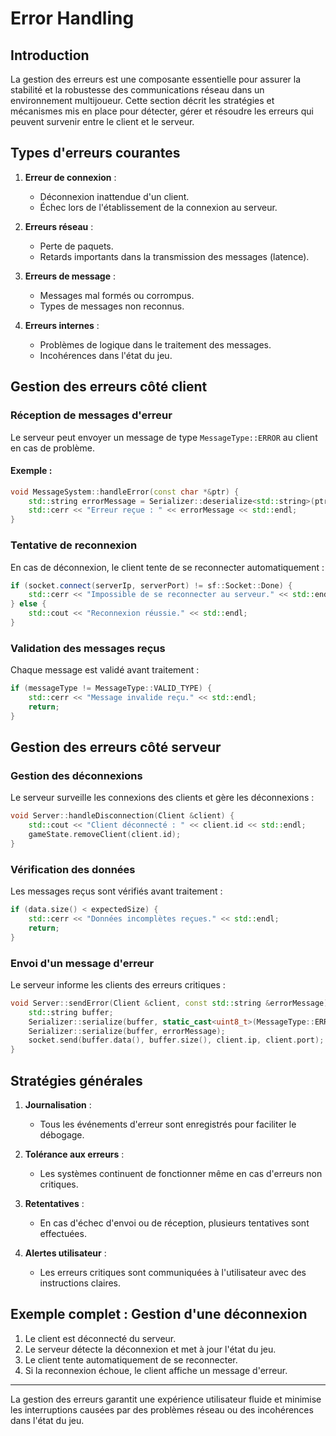 # Error Handling

## Introduction

La gestion des erreurs est une composante essentielle pour assurer la stabilité et la robustesse des communications réseau dans un environnement multijoueur. Cette section décrit les stratégies et mécanismes mis en place pour détecter, gérer et résoudre les erreurs qui peuvent survenir entre le client et le serveur.

## Types d'erreurs courantes

1. **Erreur de connexion** :
   - Déconnexion inattendue d'un client.
   - Échec lors de l'établissement de la connexion au serveur.

2. **Erreurs réseau** :
   - Perte de paquets.
   - Retards importants dans la transmission des messages (latence).

3. **Erreurs de message** :
   - Messages mal formés ou corrompus.
   - Types de messages non reconnus.

4. **Erreurs internes** :
   - Problèmes de logique dans le traitement des messages.
   - Incohérences dans l'état du jeu.

## Gestion des erreurs côté client

### Réception de messages d'erreur

Le serveur peut envoyer un message de type `MessageType::ERROR` au client en cas de problème.

#### Exemple :

```cpp
void MessageSystem::handleError(const char *&ptr) {
    std::string errorMessage = Serializer::deserialize<std::string>(ptr);
    std::cerr << "Erreur reçue : " << errorMessage << std::endl;
}
```

### Tentative de reconnexion

En cas de déconnexion, le client tente de se reconnecter automatiquement :

```cpp
if (socket.connect(serverIp, serverPort) != sf::Socket::Done) {
    std::cerr << "Impossible de se reconnecter au serveur." << std::endl;
} else {
    std::cout << "Reconnexion réussie." << std::endl;
}
```

### Validation des messages reçus

Chaque message est validé avant traitement :

```cpp
if (messageType != MessageType::VALID_TYPE) {
    std::cerr << "Message invalide reçu." << std::endl;
    return;
}
```

## Gestion des erreurs côté serveur

### Gestion des déconnexions

Le serveur surveille les connexions des clients et gère les déconnexions :

```cpp
void Server::handleDisconnection(Client &client) {
    std::cout << "Client déconnecté : " << client.id << std::endl;
    gameState.removeClient(client.id);
}
```

### Vérification des données

Les messages reçus sont vérifiés avant traitement :

```cpp
if (data.size() < expectedSize) {
    std::cerr << "Données incomplètes reçues." << std::endl;
    return;
}
```

### Envoi d'un message d'erreur

Le serveur informe les clients des erreurs critiques :

```cpp
void Server::sendError(Client &client, const std::string &errorMessage) {
    std::string buffer;
    Serializer::serialize(buffer, static_cast<uint8_t>(MessageType::ERROR));
    Serializer::serialize(buffer, errorMessage);
    socket.send(buffer.data(), buffer.size(), client.ip, client.port);
}
```

## Stratégies générales

1. **Journalisation** :
   - Tous les événements d'erreur sont enregistrés pour faciliter le débogage.

2. **Tolérance aux erreurs** :
   - Les systèmes continuent de fonctionner même en cas d'erreurs non critiques.

3. **Retentatives** :
   - En cas d'échec d'envoi ou de réception, plusieurs tentatives sont effectuées.

4. **Alertes utilisateur** :
   - Les erreurs critiques sont communiquées à l'utilisateur avec des instructions claires.

## Exemple complet : Gestion d'une déconnexion

1. Le client est déconnecté du serveur.
2. Le serveur détecte la déconnexion et met à jour l'état du jeu.
3. Le client tente automatiquement de se reconnecter.
4. Si la reconnexion échoue, le client affiche un message d'erreur.

---

La gestion des erreurs garantit une expérience utilisateur fluide et minimise les interruptions causées par des problèmes réseau ou des incohérences dans l'état du jeu.

